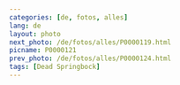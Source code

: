 ```yaml
---
categories: [de, fotos, alles]
lang: de
layout: photo
next_photo: /de/fotos/alles/P0000119.html
picname: P0000121
prev_photo: /de/fotos/alles/P0000124.html
tags: [Dead Springbock]
---
```

